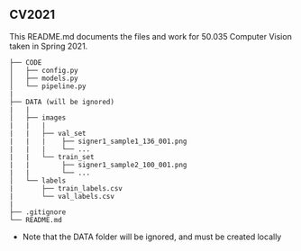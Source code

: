 ## CV2021
This README.md documents the files and work for 50.035 Computer Vision taken in Spring 2021.
```
├── CODE
│   ├── config.py
│   ├── models.py
│   └── pipeline.py
|
├── DATA (will be ignored)
|   |
│   ├── images
|   |   |
|   |   ├── val_set
|   |   |    ├── signer1_sample1_136_001.png
|   |   |    └── ...
|   |   └── train_set
|   |        ├── signer1_sample2_100_001.png
|   |        └── ...
│   └── labels
|       ├── train_labels.csv
|       └── val_labels.csv
|
├── .gitignore
└── README.md
```

* Note that the DATA folder will be ignored, and must be created locally
